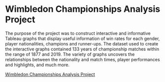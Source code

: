 # Wimbledon Championships Analysis Project
The purpose of the project was to construct interactive and informative Tableau graphs that display useful information of win rates for each gender, player nationalities, champions and runner-ups. The dataset used to create the interactive graphs contained 133 years of championship matches within the range of 1877 and 2019. The variety of graphs uncovers the relationships between the nationality and match times, player performances and highlights, and much more. 

[Wimbledon Championships Analysis Project](https://public.tableau.com/app/profile/jackson.wang8650/viz/WimbledonChampionshipsAnalysisProject/GeographicMap)
